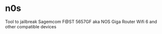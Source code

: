 # n0s
Tool to jailbreak Sagemcom F@ST 5657GF aka NOS Giga Router Wifi 6 and other compatible devices
